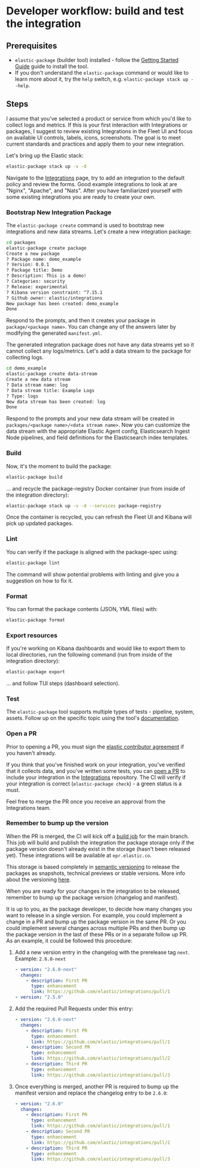 # Developer workflow: build and test the integration

## Prerequisites

* `elastic-package` (builder tool) installed - follow the [Getting Started Guide](https://github.com/elastic/elastic-package#getting-started) guide to install the tool.
* If you don't understand the `elastic-package` command or would like to learn more about it, try the `help` switch, e.g. `elastic-package stack up --help`.

## Steps

I assume that you've selected a product or service from which you'd like to collect logs and metrics. If this is your
first interaction with Integrations or packages, I suggest to review existing Integrations in the Fleet UI and focus on
available UI controls, labels, icons, screenshots. The goal is to meet current standards and practices and apply them
to your new integration.

Let's bring up the Elastic stack:

```bash
elastic-package stack up -v -d
```

Navigate to the [Integrations](http://localhost:5601/app/fleet#/integration) page, try to add an integration to the default
policy and review the forms. Good example integrations to look at are "Nginx", "Apache", and "Nats". After you have
familiarized yourself with some existing integrations you are ready to create your own.

### Bootstrap New Integration Package

The `elastic-package create` command is used to bootstrap new integrations and
new data streams. Let's create a new integration package:

```bash
cd packages
elastic-package create package
Create a new package
? Package name: demo_example
? Version: 0.0.1
? Package title: Demo
? Description: This is a demo!
? Categories: security
? Release: experimental
? Kibana version constraint: ^7.15.1
? Github owner: elastic/integrations
New package has been created: demo_example
Done
```

Respond to the prompts, and then it creates your package in `package/<package
name>`. You can change any of the answers later by modifying the generated
`manifest.yml`.

The generated integration package does not have any data streams yet so it
cannot collect any logs/metrics. Let's add a data stream to the package for
collecting logs.

```bash
cd demo_example
elastic-package create data-stream
Create a new data stream
? Data stream name: log
? Data stream title: Example Logs
? Type: logs
New data stream has been created: log
Done
```

Respond to the prompts and your new data stream will be created in
`packages/<package name>/<data stream name>`. Now you can customize the data
stream with the appropriate Elastic Agent config, Elasticsearch Ingest Node
pipelines, and field definitions for the Elasticsearch index templates.

### Build

Now, it's the moment to build the package:

```bash
elastic-package build
```

... and recycle the package-registry Docker container (run from inside of the integration directory):

```bash
elastic-package stack up -v -d --services package-registry
```

Once the container is recycled, you can refresh the Fleet UI and Kibana will pick up updated packages.

### Lint

You can verify if the package is aligned with the package-spec using:

```bash
elastic-package lint
```

The command will show potential problems with linting and give you a suggestion on how to fix it.

### Format

You can format the package contents (JSON, YML files) with:

```bash
elastic-package format
```

### Export resources

If you're working on Kibana dashboards and would like to export them to local directories, run the following command
(run from inside of the integration directory):

```bash
elastic-package export
```

... and follow TUI steps (dashboard selection).

### Test

The `elastic-package` tool supports multiple types of tests - pipeline, system, assets. Follow up on the specific topic
using the tool's [documentation](https://github.com/elastic/elastic-package/tree/master/docs/howto).

### Open a PR

Prior to opening a PR, you must sign the [elastic contributor agreement](https://www.elastic.co/contributor-agreement) if you haven't already.

If you think that you've finished work on your integration, you've verified that it collects data, and you've written some tests,
you can [open a PR](https://github.com/elastic/integrations/compare) to include your integration in the [Integrations](https://github.com/elastic/integrations) repository.
The CI will verify if your integration is correct (`elastic-package check`) - a green status is a must.

Feel free to merge the PR once you receive an approval from the Integrations team.

### Remember to bump up the version

When the PR is merged, the CI will kick off a [build job](../.ci/Jenkinsfile) for the main branch. This job will build and publish the integration
the package storage only if the package version doesn't already exist in the storage (hasn't been released yet).
These integrations will be available at `epr.elastic.co`.

This storage is based completely in [semantic versioning](https://semver.org) to release the packages as snapshots, technical previews or stable versions.
More info about the versioning [here](https://github.com/elastic/elastic-package/blob/main/docs/howto/use_package_storage_v2.md#prerelease-and-stable-version).

When you are ready for your changes in the integration to be released, remember to bump up the package version (changelog and manifest).

It is up to you, as the package developer, to decide how many changes you want to release in a single version.
For example, you could implement a change in a PR and bump up the package version in the same PR. Or you could
implement several changes across multiple PRs and then bump up the package version in the last of these PRs
or in a separate follow up PR. As an example, it could be followed this procedure:

1. Add a new version entry in the changelog with the prerelease tag `next`. Example: `2.6.0-next`
   ```yaml
   - version: "2.6.0-next"
     changes:
       - description: First PR
         type: enhancement
         link: https://github.com/elastic/integrations/pull/1
   - version: "2.5.0"
   ```
2. Add the required Pull Requests under this entry:
   ```yaml
   - version: "2.6.0-next"
     changes:
       - description: First PR
         type: enhancement
         link: https://github.com/elastic/integrations/pull/1
       - description: Second PR
         type: enhancement
         link: https://github.com/elastic/integrations/pull/2
       - description: Third PR
         type: enhancement
         link: https://github.com/elastic/integrations/pull/3
   ```
3. Once everything is merged, another PR is required to bump up the manifest version and replace the changelog entry to be `2.6.0`:
   ```yaml
   - version: "2.6.0"
     changes:
       - description: First PR
         type: enhancement
         link: https://github.com/elastic/integrations/pull/1
       - description: Second PR
         type: enhancement
         link: https://github.com/elastic/integrations/pull/2
       - description: Third PR
         type: enhancement
         link: https://github.com/elastic/integrations/pull/3
   ```
